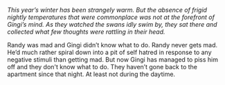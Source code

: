 *This year’s winter has been strangely warm. But the absence of frigid nightly temperatures that were commonplace was not at the forefront of Gingi’s mind. As they watched the swans idly swim by, they sat there and collected what few thoughts were rattling in their head.*

Randy was mad and Gingi didn’t know what to do. Randy never gets mad. He’d much rather spiral down into a pit of self hatred in response to any negative stimuli than getting mad. But now Gingi has managed to piss him off and they don't know what to do.
They haven’t gone back to the apartment since that night. At least not during the daytime.